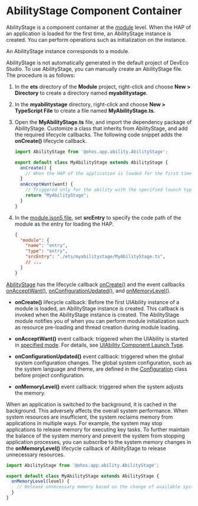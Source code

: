 # AbilityStage Component Container


AbilityStage is a component container at the [module](../quick-start/application-package-structure-stage.md) level. When the HAP of an application is loaded for the first time, an AbilityStage instance is created. You can perform operations such as initialization on the instance.


An AbilityStage instance corresponds to a module.


AbilityStage is not automatically generated in the default project of DevEco Studio. To use AbilityStage, you can manually create an AbilityStage file. The procedure is as follows:


1. In the **ets** directory of the **Module** project, right-click and choose **New > Directory** to create a directory named **myabilitystage**.

2. In the **myabilitystage** directory, right-click and choose **New > TypeScript File** to create a file named **MyAbilityStage.ts**.

3. Open the **MyAbilityStage.ts** file, and import the dependency package of AbilityStage. Customize a class that inherits from AbilityStage, and add the required lifecycle callbacks. The following code snippet adds the **onCreate()** lifecycle callback.
   
   ```ts
   import AbilityStage from '@ohos.app.ability.AbilityStage';
   
   export default class MyAbilityStage extends AbilityStage {
     onCreate() {
       // When the HAP of the application is loaded for the first time, initialize the module.
     }
     onAcceptWant(want) {
       // Triggered only for the ability with the specified launch type.
       return "MyAbilityStage";
     }
   }
   ```
   
4. In the [module.json5 file](../quick-start/module-configuration-file.md), set **srcEntry** to specify the code path of the module as the entry for loading the HAP.
   ```json
   {
     "module": {
       "name": "entry",
       "type": "entry",
       "srcEntry": "./ets/myabilitystage/MyAbilityStage.ts",
       // ...
     }
   }
   ```

[AbilityStage](../reference/apis/js-apis-app-ability-abilityStage.md) has the lifecycle callback [onCreate()](../reference/apis/js-apis-app-ability-abilityStage.md#abilitystageoncreate) and the event callbacks [onAcceptWant()](../reference/apis/js-apis-app-ability-abilityStage.md#abilitystageonacceptwant), [onConfigurationUpdated()](../reference/apis/js-apis-app-ability-abilityStage.md#abilitystageonconfigurationupdate), and [onMemoryLevel()](../reference/apis/js-apis-app-ability-abilityStage.md#abilitystageonmemorylevel).


- **onCreate()** lifecycle callback: Before the first UIAbility instance of a module is loaded, an AbilityStage instance is created. This callback is invoked when the AbilityStage instance is created. The AbilityStage module notifies you of when you can perform module initialization such as resource pre-loading and thread creation during module loading.

- **onAcceptWant()** event callback: triggered when the UIAbility is started in [specified mode](uiability-launch-type.md#specified). For details, see [UIAbility Component Launch Type](uiability-launch-type.md).

- **onConfigurationUpdated()** event callback: triggered when the global system configuration changes. The global system configuration, such as the system language and theme, are defined in the [Configuration](../reference/apis/js-apis-app-ability-configuration.md) class before project configuration.

- **onMemoryLevel()** event callback: triggered when the system adjusts the memory.

When an application is switched to the background, it is cached in the background. This adversely affects the overall system performance. When system resources are insufficient, the system reclaims memory from applications in multiple ways. For example, the system may stop applications to release memory for executing key tasks. To further maintain the balance of the system memory and prevent the system from stopping application processes, you can subscribe to the system memory changes in the **onMemoryLevel()** lifecycle callback of AbilityStage to release unnecessary resources.


  ```ts
  import AbilityStage from '@ohos.app.ability.AbilityStage';
  
  export default class MyAbilityStage extends AbilityStage {
    onMemoryLevel(level) {
      // Release unnecessary memory based on the change of available system memory.
    }
  }
  ```

